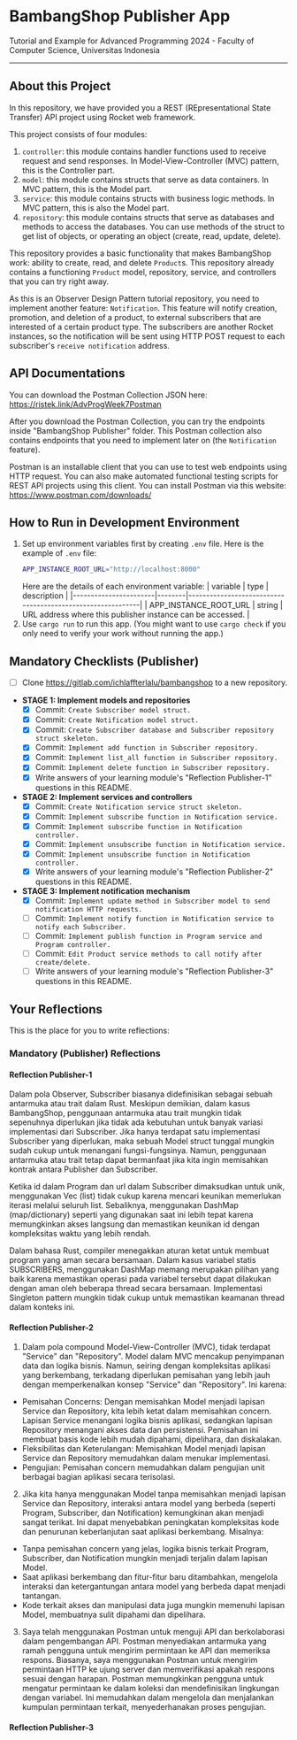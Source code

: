# BambangShop Publisher App
Tutorial and Example for Advanced Programming 2024 - Faculty of Computer Science, Universitas Indonesia

---

## About this Project
In this repository, we have provided you a REST (REpresentational State Transfer) API project using Rocket web framework.

This project consists of four modules:
1.  `controller`: this module contains handler functions used to receive request and send responses.
    In Model-View-Controller (MVC) pattern, this is the Controller part.
2.  `model`: this module contains structs that serve as data containers.
    In MVC pattern, this is the Model part.
3.  `service`: this module contains structs with business logic methods.
    In MVC pattern, this is also the Model part.
4.  `repository`: this module contains structs that serve as databases and methods to access the databases.
    You can use methods of the struct to get list of objects, or operating an object (create, read, update, delete).

This repository provides a basic functionality that makes BambangShop work: ability to create, read, and delete `Product`s.
This repository already contains a functioning `Product` model, repository, service, and controllers that you can try right away.

As this is an Observer Design Pattern tutorial repository, you need to implement another feature: `Notification`.
This feature will notify creation, promotion, and deletion of a product, to external subscribers that are interested of a certain product type.
The subscribers are another Rocket instances, so the notification will be sent using HTTP POST request to each subscriber's `receive notification` address.

## API Documentations

You can download the Postman Collection JSON here: https://ristek.link/AdvProgWeek7Postman

After you download the Postman Collection, you can try the endpoints inside "BambangShop Publisher" folder.
This Postman collection also contains endpoints that you need to implement later on (the `Notification` feature).

Postman is an installable client that you can use to test web endpoints using HTTP request.
You can also make automated functional testing scripts for REST API projects using this client.
You can install Postman via this website: https://www.postman.com/downloads/

## How to Run in Development Environment
1.  Set up environment variables first by creating `.env` file.
    Here is the example of `.env` file:
    ```bash
    APP_INSTANCE_ROOT_URL="http://localhost:8000"
    ```
    Here are the details of each environment variable:
    | variable              | type   | description                                                |
    |-----------------------|--------|------------------------------------------------------------|
    | APP_INSTANCE_ROOT_URL | string | URL address where this publisher instance can be accessed. |
2.  Use `cargo run` to run this app.
    (You might want to use `cargo check` if you only need to verify your work without running the app.)

## Mandatory Checklists (Publisher)
-   [ ] Clone https://gitlab.com/ichlaffterlalu/bambangshop to a new repository.
-   **STAGE 1: Implement models and repositories**
    -   [x] Commit: `Create Subscriber model struct.`
    -   [x] Commit: `Create Notification model struct.`
    -   [x] Commit: `Create Subscriber database and Subscriber repository struct skeleton.`
    -   [x] Commit: `Implement add function in Subscriber repository.`
    -   [x] Commit: `Implement list_all function in Subscriber repository.`
    -   [x] Commit: `Implement delete function in Subscriber repository.`
    -   [x] Write answers of your learning module's "Reflection Publisher-1" questions in this README.
-   **STAGE 2: Implement services and controllers**
    -   [x] Commit: `Create Notification service struct skeleton.`
    -   [x] Commit: `Implement subscribe function in Notification service.`
    -   [x] Commit: `Implement subscribe function in Notification controller.`
    -   [x] Commit: `Implement unsubscribe function in Notification service.`
    -   [x] Commit: `Implement unsubscribe function in Notification controller.`
    -   [x] Write answers of your learning module's "Reflection Publisher-2" questions in this README.
-   **STAGE 3: Implement notification mechanism**
    -   [x] Commit: `Implement update method in Subscriber model to send notification HTTP requests.`
    -   [ ] Commit: `Implement notify function in Notification service to notify each Subscriber.`
    -   [ ] Commit: `Implement publish function in Program service and Program controller.`
    -   [ ] Commit: `Edit Product service methods to call notify after create/delete.`
    -   [ ] Write answers of your learning module's "Reflection Publisher-3" questions in this README.

## Your Reflections
This is the place for you to write reflections:

### Mandatory (Publisher) Reflections

#### Reflection Publisher-1
Dalam pola Observer, Subscriber biasanya didefinisikan sebagai sebuah antarmuka atau trait dalam Rust. Meskipun demikian, dalam kasus BambangShop, penggunaan antarmuka atau trait mungkin tidak sepenuhnya diperlukan jika tidak ada kebutuhan untuk banyak variasi implementasi dari Subscriber. Jika hanya terdapat satu implementasi Subscriber yang diperlukan, maka sebuah Model struct tunggal mungkin sudah cukup untuk menangani fungsi-fungsinya. Namun, penggunaan antarmuka atau trait tetap dapat bermanfaat jika kita ingin memisahkan kontrak antara Publisher dan Subscriber.

Ketika id dalam Program dan url dalam Subscriber dimaksudkan untuk unik, menggunakan Vec (list) tidak cukup karena mencari keunikan memerlukan iterasi melalui seluruh list. Sebaliknya, menggunakan DashMap (map/dictionary) seperti yang digunakan saat ini lebih tepat karena memungkinkan akses langsung dan memastikan keunikan id dengan kompleksitas waktu yang lebih rendah.

Dalam bahasa Rust, compiler menegakkan aturan ketat untuk membuat program yang aman secara bersamaan. Dalam kasus variabel statis SUBSCRIBERS, menggunakan DashMap memang merupakan pilihan yang baik karena memastikan operasi pada variabel tersebut dapat dilakukan dengan aman oleh beberapa thread secara bersamaan. Implementasi Singleton pattern mungkin tidak cukup untuk memastikan keamanan thread dalam konteks ini.

#### Reflection Publisher-2
1. Dalam pola compound Model-View-Controller (MVC), tidak terdapat "Service" dan "Repository". Model dalam MVC mencakup penyimpanan data dan logika bisnis. Namun, seiring dengan kompleksitas aplikasi yang berkembang, terkadang diperlukan pemisahan yang lebih jauh dengan memperkenalkan konsep "Service" dan "Repository". Ini karena:

- Pemisahan Concerns: Dengan memisahkan Model menjadi lapisan Service dan Repository, kita lebih ketat dalam memisahkan concern. Lapisan Service menangani logika bisnis aplikasi, sedangkan lapisan Repository menangani akses data dan persistensi. Pemisahan ini membuat basis kode lebih mudah dipahami, dipelihara, dan diskalakan.
- Fleksibilitas dan Keterulangan: Memisahkan Model menjadi lapisan Service dan Repository memudahkan dalam menukar implementasi.
- Pengujian: Pemisahan concern memudahkan dalam pengujian unit berbagai bagian aplikasi secara terisolasi.

2. Jika kita hanya menggunakan Model tanpa memisahkan menjadi lapisan Service dan Repository, interaksi antara model yang berbeda (seperti Program, Subscriber, dan Notification) kemungkinan akan menjadi sangat terikat. Ini dapat menyebabkan peningkatan kompleksitas kode dan penurunan keberlanjutan saat aplikasi berkembang. Misalnya:

- Tanpa pemisahan concern yang jelas, logika bisnis terkait Program, Subscriber, dan Notification mungkin menjadi terjalin dalam lapisan Model.
- Saat aplikasi berkembang dan fitur-fitur baru ditambahkan, mengelola interaksi dan ketergantungan antara model yang berbeda dapat menjadi tantangan.
- Kode terkait akses dan manipulasi data juga mungkin memenuhi lapisan Model, membuatnya sulit dipahami dan dipelihara.

3. Saya telah menggunakan Postman untuk menguji API dan berkolaborasi dalam pengembangan API. Postman menyediakan antarmuka yang ramah pengguna untuk mengirim permintaan ke API dan memeriksa respons. Biasanya, saya menggunakan Postman untuk mengirim permintaan HTTP ke ujung server dan memverifikasi apakah respons sesuai dengan harapan. Postman memungkinkan pengguna untuk mengatur permintaan ke dalam koleksi dan mendefinisikan lingkungan dengan variabel. Ini memudahkan dalam mengelola dan menjalankan kumpulan permintaan terkait, menyederhanakan proses pengujian.

#### Reflection Publisher-3
